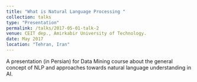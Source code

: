 ```yaml
---
title: "What is Natural Language Processing "
collection: talks
type: "Presentation"
permalink: /talks/2017-05-01-talk-2
venue: CEIT dep., Amirkabir University of Technology.
date: May 2017
location: "Tehran, Iran"
---
```


A presentation (in Persian) for Data Mining course about the general concept of NLP and approaches towards natural language understanding in AI. 
